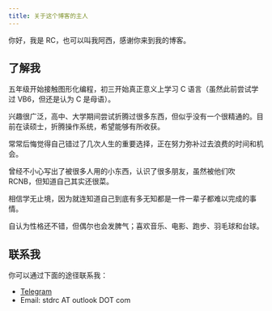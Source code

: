 ```yaml
---
title: 关于这个博客的主人
---
```


你好，我是 RC，也可以叫我阿西，感谢你来到我的博客。

## 了解我

五年级开始接触图形化编程，初三开始真正意义上学习 C 语言（虽然此前尝试学过 VB6，但还是认为 C 是母语）。

兴趣很广泛，高中、大学期间尝试折腾过很多东西，但似乎没有一个很精通的。目前在读硕士，折腾操作系统，希望能够有所收获。

常常后悔觉得自己错过了几次人生的重要选择，正在努力弥补过去浪费的时间和机会。

曾经不小心写出了被很多人用的小东西，认识了很多朋友，虽然被他们吹 RCNB，但知道自己其实还很菜。

相信学无止境，因为就连知道自己到底有多无知都是一件一辈子都难以完成的事情。

自认为性格还不错，但偶尔也会发脾气；喜欢音乐、电影、跑步、羽毛球和台球。

## 联系我

你可以通过下面的途径联系我：

- [Telegram](https://telegram.me/richardchien)
- Email: stdrc AT outlook DOT com
